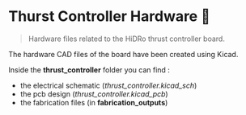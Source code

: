 # Thurst Controller Hardware :notebook:

> Hardware files related to the HiDRo thrust controller board.

The hardware CAD files of the board have been created using Kicad.

Inside the **thrust_controller** folder you can find :

- the electrical schematic (*thrust_controller.kicad_sch*)
- the pcb design (*thrust_controller.kicad_pcb*)
- the fabrication files (in **fabrication_outputs**)
